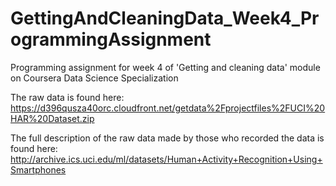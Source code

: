 # GettingAndCleaningData_Week4_ProgrammingAssignment
Programming assignment for week 4 of 'Getting and cleaning data' module on Coursera Data Science Specialization

The raw data is found here:
https://d396qusza40orc.cloudfront.net/getdata%2Fprojectfiles%2FUCI%20HAR%20Dataset.zip

The full description of the raw data made by those who recorded the data is found here:
http://archive.ics.uci.edu/ml/datasets/Human+Activity+Recognition+Using+Smartphones

